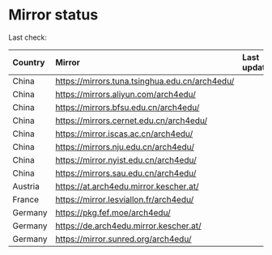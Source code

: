 <script src="./time.js"></script>
# Mirror status
Last check: <script type="text/javascript">localize(1715843689.103997);</script>

|Country|Mirror|Last update|
|:------|:-----|:----------|
|China|https://mirrors.tuna.tsinghua.edu.cn/arch4edu/|<script type="text/javascript">localize(1715797975);</script>|
|China|https://mirrors.aliyun.com/arch4edu/|<script type="text/javascript">localize(1715797975);</script>|
|China|https://mirrors.bfsu.edu.cn/arch4edu/|<script type="text/javascript">localize(1715797975);</script>|
|China|https://mirrors.cernet.edu.cn/arch4edu/|<script type="text/javascript">localize(1715797975);</script>|
|China|https://mirror.iscas.ac.cn/arch4edu/|<script type="text/javascript">localize(1715797975);</script>|
|China|https://mirrors.nju.edu.cn/arch4edu/|<script type="text/javascript">localize(1715797975);</script>|
|China|https://mirror.nyist.edu.cn/arch4edu/|<script type="text/javascript">localize(1715797975);</script>|
|China|https://mirrors.sau.edu.cn/arch4edu/|<script type="text/javascript">localize(1715797975);</script>|
|Austria|https://at.arch4edu.mirror.kescher.at/|<script type="text/javascript">localize(1715797975);</script>|
|France|https://mirror.lesviallon.fr/arch4edu/|<script type="text/javascript">localize(1715797975);</script>|
|Germany|https://pkg.fef.moe/arch4edu/|<script type="text/javascript">localize(1715797975);</script>|
|Germany|https://de.arch4edu.mirror.kescher.at/|<script type="text/javascript">localize(1715797975);</script>|
|Germany|https://mirror.sunred.org/arch4edu/|<script type="text/javascript">localize(1715797975);</script>|

<script src="./tablefilter/tablefilter.js"></script>
<script src="./table.js"></script>